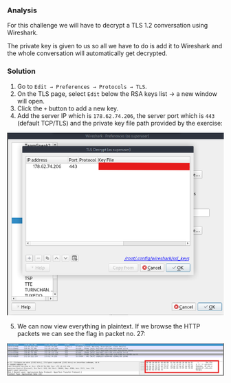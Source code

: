 ### Analysis
For this challenge we will have to decrypt a TLS 1.2 conversation using Wireshark.

The private key is given to us so all we have to do is add it to Wireshark and the whole conversation will automatically get decrypted.

### Solution
1. Go to `Edit → Preferences → Protocols → TLS`.
2. On the TLS page, select `Edit` below the RSA keys list → a new window will open.
3. Click the `+` button to add a new key.
4. Add the server IP which is `178.62.74.206`, the server port which is `443` (default TCP/TLS) and the private key file path provided by the exercise:

![alt text](image.png)

5. We can now view everything in plaintext. If we browse the HTTP packets we can see the flag in packet no. 27:

![alt text](image-1.png)
